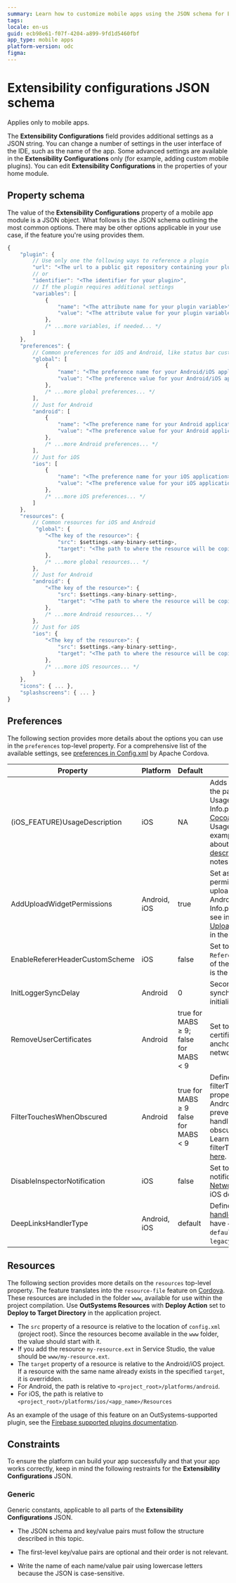 ```yaml
---
summary: Learn how to customize mobile apps using the JSON schema for Extensibility Configurations in OutSystems Developer Cloud (ODC).
tags: 
locale: en-us
guid: ecb98e61-f07f-4204-a899-9fd1d5460fbf
app_type: mobile apps
platform-version: odc
figma:
---
```

# Extensibility configurations JSON schema

<div class="info" markdown="1">

Applies only to mobile apps.

</div>

The **Extensibility Configurations** field provides additional settings as a JSON string. You can change a number of settings in the user interface of the IDE, such as the name of the app. Some advanced settings are available in the **Extensibility Configurations** only (for example, adding custom mobile plugins). You can edit **Extensibility Configurations** in the properties of your home module.

## Property schema

The value of the **Extensibility Configurations** property of a mobile app module is a JSON object. What follows is the JSON schema outlining the most common options. There may be other options applicable in your use case, if the feature you're using provides them.

```javascript
{
    "plugin": {
        // Use only one the following ways to reference a plugin
        "url": "<The url to a public git repository containing your plugin>",
        // or
        "identifier": "<The identifier for your plugin>",
        // If the plugin requires additional settings
        "variables": [
            {
                "name": "<The attribute name for your plugin variable>",
                "value": "<The attribute value for your plugin variable>"
            },
            /* ...more variables, if needed... */
        ]
    },
    "preferences": {
        // Common preferences for iOS and Android, like status bar customization settings
        "global": [
            {
                "name": "<The preference name for your Android/iOS application>",
                "value": "<The preference value for your Android/iOS application>"
            },
            /* ...more global preferences... */
        ],
        // Just for Android
        "android": [
            {
                "name": "<The preference name for your Android application>",
                "value": "<The preference value for your Android application>"
            },
            /* ...more Android preferences... */
        ],
        // Just for iOS
        "ios": [
            {
                "name": "<The preference name for your iOS application>",
                "value": "<The preference value for your iOS application>"
            },
            /* ...more iOS preferences... */
        ]
    },
    "resources": {
        // Common resources for iOS and Android
         "global": {
            "<The key of the resource>": {
                "src": $settings.<any-binary-setting>,
                "target": "<The path to where the resource will be copied within the Android/iOS project>"
            },
            /* ...more global resources... */
        },
        // Just for Android
        "android": {
            "<The key of the resource>": {
                "src": $settings.<any-binary-setting>,
                "target": "<The path to where the resource will be copied within the Android project>"
            },
            /* ...more Android resources... */
        },
        // Just for iOS
        "ios": {
            "<The key of the resource>": {
                "src": $settings.<any-binary-setting>,
                "target": "<The path to where the resource will be copied within the iOS project>"
            },
            /* ...more iOS resources... */
        }
    },
    "icons": { ... },
    "splashscreens": { ... }
}
```

## Preferences

The following section provides more details about the options you can use in the `preferences` top-level property. For a comprehensive list of the available settings, see [preferences in Config.xml](https://cordova.apache.org/docs/en/dev/config_ref/index.html#preference) by Apache Cordova.

| Property                          | Platform | Default | Description |
| --------------------------------- | -------- | ------- | ----------- |
| (iOS_FEATURE)UsageDescription    | iOS        | NA       | Adds preferences that match the pattern of UsageDescription to the Info.plist file. For full list, see [Cocoa Keys](https://developer.apple.com/library/archive/documentation/General/Reference/InfoPlistKeyReference/Articles/CocoaKeys.html#//apple_ref/doc/uid/TP40009251-SW1) and filter by UsageDescription. For an example, see information about [iOS usage descriptions](https://success.outsystems.com/Support/Release_Notes/Mobile_Apps_Build_Service_Versions/MABS_7_Release_notes#ios-usage-descriptions) in the release notes. |
| AddUploadWidgetPermissions      | Android, iOS        | true       | Set as false to skip adding permissions required by the upload widget to AndroidManifest.xml and/or Info.plist. For an example, see information about [Upload widget permissions](https://success.outsystems.com/Support/Release_Notes/Mobile_Apps_Build_Service_Versions/MABS_7_Release_notes#upload-widget-permissions) in the release notes. |
| EnableRefererHeaderCustomScheme | iOS        | false       | Set to true to inject the `Referer: URL` in the requests of the native app, where `URL` is the app domain.         |
| InitLoggerSyncDelay             | Android        | 0       | Seconds to delay the logger synchronization after the initialization.         |
| RemoveUserCertificates          | Android        |true for MABS ≥ 9; <br/> false for MABS &lt; 9| Set to true to remove user certificates from the trust anchors in network_security_config.xml.         |
| FilterTouchesWhenObscured | Android |true for MABS ≥ 9<br/> false for MABS &lt; 9| Defines the value of the filterTouchesWhenObscured property of WebView on Android. Set to true to prevent the app from handling touches while obscured by other apps. Learn more about filterTouchesWhenObscured [here](https://developer.android.com/reference/android/view/View#security).|
| DisableInspectorNotification | iOS | false | Set to true to remove the notification from the [Network inspector](https://www.outsystems.com/tk/redirect?g=2bea2ff9-7655-4952-a00c-2a3f1e3316e9) plugin in iOS debug builds. |
| DeepLinksHandlerType | Android, iOS | default | Defines how the mobile app [handles deeplinks](customize-deeplink-behavior.md). This can have 4 possible values: `default`, `event`, `function` or `legacy`. |

## Resources

The following section provides more details on the `resources` top-level property. The feature translates into the `resource-file` feature on [Cordova](https://cordova.apache.org/docs/en/12.x/config_ref/#resource-file). These resources are included in the folder `www`, available for use within the project compilation. Use **OutSystems Resources** with **Deploy Action** set to **Deploy to Target Directory** in the application project.  

* The `src` property of a resource is relative to the location of `config.xml` (project root). Since the resources become available in the `www` folder, the value should start with it.
* If you add the resource `my-resource.ext` in Service Studio, the value should be `www/my-resource.ext`.
* The `target` property of a resource is relative to the Android/iOS project. If a resource with the same name already exists in the specified `target`, it is overridden.
* For Android, the path is relative to `<project_root>/platforms/android`.
* For iOS, the path is relative to `<project_root>/platforms/ios/<app_name>/Resources`

As an example of the usage of this feature on an OutSystems-supported plugin, see the [Firebase supported plugins documentation](../../integration-with-systems/mobile-plugins/firebase-plugin/intro.md#adding-google-services-configuration-file).

## Constraints

To ensure the platform can build your app successfully and that your app works correctly, keep in mind the following restraints for the **Extensibility Configurations** JSON.

### Generic

Generic constants, applicable to all parts of the **Extensibility Configurations** JSON.

* The JSON schema and key/value pairs must follow the structure described in this topic.

* The first-level key/value pairs are optional and their order is not relevant.

* Write the name of each name/value pair using lowercase letters because the JSON is case-sensitive.
